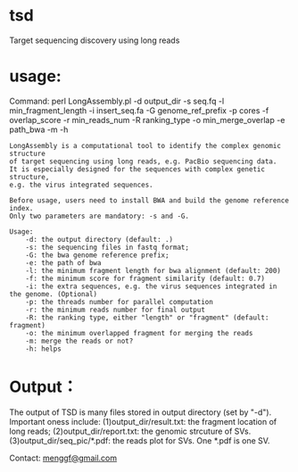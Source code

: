 # tsd
Target sequencing discovery using long reads
# usage:

 Command: perl LongAssembly.pl -d output_dir -s seq.fq -l min_fragment_length
                  -i insert_seq.fa -G genome_ref_prefix -p cores -f overlap_score
                  -r min_reads_num -R ranking_type -o min_merge_overlap -e path_bwa
                  -m -h
				  
    LongAssembly is a computational tool to identify the complex genomic structure 
	of target sequencing using long reads, e.g. PacBio sequencing data.
    It is especially designed for the sequences with complex genetic structure, 
	e.g. the virus integrated sequences. 
	
	Before usage, users need to install BWA and build the genome reference index.
	Only two parameters are mandatory: -s and -G.
	
    Usage:
        -d: the output directory (default: .)
        -s: the sequencing files in fastq format;
        -G: the bwa genome reference prefix;
        -e: the path of bwa
        -l: the minimum fragment length for bwa alignment (default: 200)
        -f: the minimum score for fragment similarity (default: 0.7)
        -i: the extra sequences, e.g. the virus sequences integrated in the genome. (Optional)
        -p: the threads number for parallel computation
        -r: the minimum reads number for final output
        -R: the ranking type, either "length" or "fragment" (default: fragment)
        -o: the minimum overlapped fragment for merging the reads
        -m: merge the reads or not?
        -h: helps
	
# Output：
The output of TSD is many files stored in output directory (set by "-d"). Important oness include:
(1)output_dir/result.txt: the fragment location of long reads;
(2)output_dir/report.txt: the genomic strcuture of SVs.
(3)output_dir/seq_pic/*.pdf: the reads plot for SVs. One *.pdf is one SV.

Contact: menggf@gmail.com
